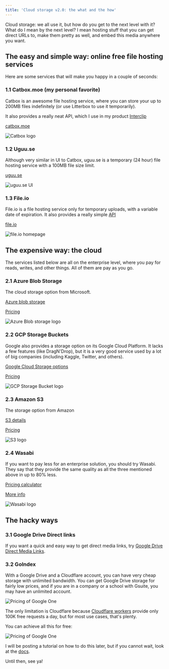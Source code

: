 ```yaml
---
title: 'Cloud storage v2.0: the what and the how'
---
```


Cloud storage: we all use it, but how do you get to the next level with it? 
What do I mean by the next level? I mean hosting stuff that you can get direct URLs to, make them pretty as well, and embed this media anywhere you want.

## The easy and simple way: online free file hosting services
Here are some services that will make you happy in a couple of seconds:
### 1.1  Catbox.moe  (my personal favorite)
Catbox is an awesome file hosting service, where you can store your up to 200MB files indefinitely (or use Litterbox to use it temporarily).

It also provides a really neat API, which I use in my product [Interclip](https://blog.trnck.dev/what-is-interclip/)

[catbox.moe](https://catbox.moe/)


![Catbox logo](https://catbox.moe/pictures/logo.png)

### 1.2 Uguu.se
Although very similar in UI to Catbox, uguu.se is a temporary (24 hour) file hosting service with a 100MB file size limit.

[uguu.se](https://uguu.se/)


![uguu.se UI](https://trnck.dev/0:/img/eaa127e4-674b-4a8b-b6ab-9abf9ffcfe30.png)

### 1.3 File.io
File.io is a file hosting service only for temporary uploads, with a variable date of expiration. It also provides a really simple [API](https://www.file.io/#api)

[file.io](https://www.file.io/)

![file.io homepage](https://trnck.dev/0:/img/a02e952d-4669-4ddb-b917-928ef7dbb755.png)


##  The expensive way: the cloud
The services listed below are all on the enterprise level, where you pay for reads, writes, and other things. All of them are pay as you go.

### 2.1 Azure Blob Storage
The cloud storage option from Microsoft.

[Azure blob storage](https://azure.microsoft.com/en-us/services/storage/blobs/)

[Pricing](https://azure.microsoft.com/en-us/pricing/details/storage/blobs/)

![Azure Blob storage logo](https://trnck.dev/0:/img/blob.png)

### 2.2 GCP Storage Buckets
Google also provides a storage option on its Google Cloud Platform. It lacks a few features (like DragN'Drop), but it is a very good service used by a lot of big companies (including Kaggle, Twitter, and others).

[Google Cloud Storage options](https://cloud.google.com/storage)

[Pricing](https://cloud.google.com/storage#section-10)

![GCP Storage Bucket logo](https://trnck.dev/0:/img/google-cloud-storage.png)

### 2.**3** Amazon S**3**
The storage option from Amazon

[S3 details](https://aws.amazon.com/s3/)

[Pricing](https://aws.amazon.com/s3/pricing/?nc=sn&loc=4)

![S3 logo](https://trnck.dev/0:/img/s3.png)

### 2.4 Wasabi
If you want to pay less for an enterprise solution, you should try Wasabi. They say that they provide the same quality as all the three mentioned above in up to 80% less.

[Pricing calculator](https://wasabi.com/cloud-storage-pricing/#cost-calc)

[More info](https://wasabi.com/)

![Wasabi logo](https://trnck.dev/0:/img/wasabi.jpg)

## The hacky ways

### 3.1 Google Drive Direct links
If you want a quick and easy way to get direct media links, try [Google Drive Direct Media Links](https://sites.google.com/site/gdocs2direct/).

### 3.2 GoIndex
With a Google Drive and a Cloudflare account, you can have very cheap storage with unlimited bandwidth. You can get Google Drive storage for fairly low prices, and if you are in a company or a school with Gsuite, you may have an unlimited account.

![Pricing of Google One](https://trnck.dev/0:/img/cdcde6d2-8d00-4b98-8028-4c9c6ba52b45.png)

The only limitation is Cloudflare because [Cloudflare workers](https://workers.cloudflare.com/) provide only 100K free requests a day, but for most use cases, that's plenty.

You can achieve all this for free:


![Pricing of Google One](https://trnck.dev/0:/img/070e37e5-2901-4942-a267-c35f3e77fee8.png)


I will be posting a tutorial on how to do this later, but if you cannot wait, look at the [docs](https://github.com/alx-xlx/goindex).

Until then, see ya!
